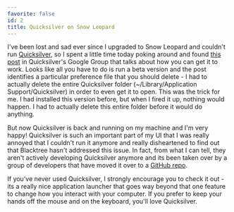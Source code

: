 ```yaml
---
favorite: false
id: 2
title: Quicksilver on Snow Leopard
---
```


I've been lost and sad ever since I upgraded to Snow Leopard and couldn't run
[Quicksilver](/rotten.html#6), so I spent a little time today poking around and
found [this post][post] in Quicksilver's Google Group that talks about how you
can get it to work. Looks like all you have to do is run a beta version and the
post identifies a particular preference file that you should delete - I had to
actually delete the entire Quicksilver folder (~/Library/Application
Support/Quicksilver) in order to even get it to open. This was the trick for me.
I had installed this version before, but when I fired it up, nothing would
happen. I had to actually delete this entire folder before it would do anything.

But now Quicksilver is back and running on my machine and I'm very happy!
Quicksilver is such an important part of my UI that I was really annoyed that I
couldn't run it anymore and really disheartened to find out that Blacktree
hasn't addressed this issue. In fact, from what I can tell, they aren't actively
developing Quicksilver anymore and its been taken over by a group of developers
that have moved it over to a [GitHub repo](/rotten.html#7).

If you've never used Quicksilver, I strongly encourage you to check it out - its
a really nice application launcher that goes way beyond that one feature to
change how you interact with your computer. If you prefer to keep your hands off
the mouse and on the keyboard, you'll love Quicksilver.

[post]: http://groups.google.com/group/blacktree-quicksilver/browse_thread/thread/8432fc6538d2d778
